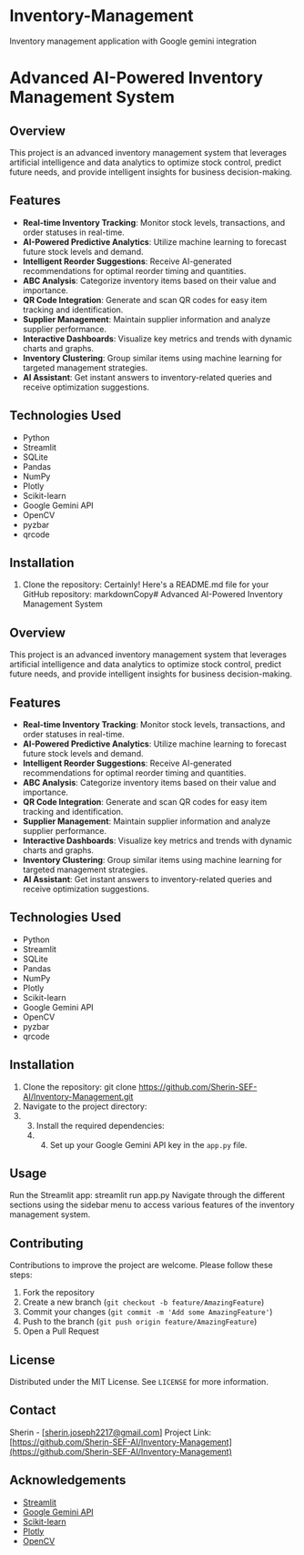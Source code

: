 # Inventory-Management
Inventory management application with Google gemini integration

# Advanced AI-Powered Inventory Management System

## Overview

This project is an advanced inventory management system that leverages artificial intelligence and data analytics to optimize stock control, predict future needs, and provide intelligent insights for business decision-making.

## Features

- **Real-time Inventory Tracking**: Monitor stock levels, transactions, and order statuses in real-time.
- **AI-Powered Predictive Analytics**: Utilize machine learning to forecast future stock levels and demand.
- **Intelligent Reorder Suggestions**: Receive AI-generated recommendations for optimal reorder timing and quantities.
- **ABC Analysis**: Categorize inventory items based on their value and importance.
- **QR Code Integration**: Generate and scan QR codes for easy item tracking and identification.
- **Supplier Management**: Maintain supplier information and analyze supplier performance.
- **Interactive Dashboards**: Visualize key metrics and trends with dynamic charts and graphs.
- **Inventory Clustering**: Group similar items using machine learning for targeted management strategies.
- **AI Assistant**: Get instant answers to inventory-related queries and receive optimization suggestions.

## Technologies Used

- Python
- Streamlit
- SQLite
- Pandas
- NumPy
- Plotly
- Scikit-learn
- Google Gemini API
- OpenCV
- pyzbar
- qrcode

## Installation

1. Clone the repository: Certainly! Here's a README.md file for your GitHub repository:
markdownCopy# Advanced AI-Powered Inventory Management System

## Overview

This project is an advanced inventory management system that leverages artificial intelligence and data analytics to optimize stock control, predict future needs, and provide intelligent insights for business decision-making.

## Features

- **Real-time Inventory Tracking**: Monitor stock levels, transactions, and order statuses in real-time.
- **AI-Powered Predictive Analytics**: Utilize machine learning to forecast future stock levels and demand.
- **Intelligent Reorder Suggestions**: Receive AI-generated recommendations for optimal reorder timing and quantities.
- **ABC Analysis**: Categorize inventory items based on their value and importance.
- **QR Code Integration**: Generate and scan QR codes for easy item tracking and identification.
- **Supplier Management**: Maintain supplier information and analyze supplier performance.
- **Interactive Dashboards**: Visualize key metrics and trends with dynamic charts and graphs.
- **Inventory Clustering**: Group similar items using machine learning for targeted management strategies.
- **AI Assistant**: Get instant answers to inventory-related queries and receive optimization suggestions.

## Technologies Used

- Python
- Streamlit
- SQLite
- Pandas
- NumPy
- Plotly
- Scikit-learn
- Google Gemini API
- OpenCV
- pyzbar
- qrcode

## Installation

1. Clone the repository:
git clone https://github.com/Sherin-SEF-AI/Inventory-Management.git
2. Navigate to the project directory:
3. 3. Install the required dependencies:
   4. 4. Set up your Google Gemini API key in the `app.py` file.

## Usage

Run the Streamlit app: streamlit run app.py
Navigate through the different sections using the sidebar menu to access various features of the inventory management system.

## Contributing

Contributions to improve the project are welcome. Please follow these steps:

1. Fork the repository
2. Create a new branch (`git checkout -b feature/AmazingFeature`)
3. Commit your changes (`git commit -m 'Add some AmazingFeature'`)
4. Push to the branch (`git push origin feature/AmazingFeature`)
5. Open a Pull Request

## License

Distributed under the MIT License. See `LICENSE` for more information.

## Contact

Sherin - [sherin.joseph2217@gmail.com]
Project Link: [https://github.com/Sherin-SEF-AI/Inventory-Management](https://github.com/Sherin-SEF-AI/Inventory-Management)

## Acknowledgements

- [Streamlit](https://streamlit.io/)
- [Google Gemini API](https://cloud.google.com/vertex-ai/docs/generative-ai/model-reference/gemini)
- [Scikit-learn](https://scikit-learn.org/)
- [Plotly](https://plotly.com/)
- [OpenCV](https://opencv.org/)
